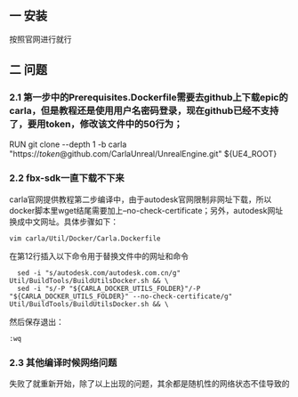 ## 一 安装
按照官网进行就行

## 二 问题
### 2.1 第一步中的Prerequisites.Dockerfile需要去github上下载epic的carla，但是教程还是使用用户名密码登录，现在github已经不支持了，要用token，修改该文件中的50行为；
RUN git clone --depth 1 -b carla "https://$token$@github.com/CarlaUnreal/UnrealEngine.git" ${UE4_ROOT}

### 2.2 fbx-sdk一直下载不下来
carla官网提供教程第二步编译中，由于autodesk官网限制非网址下载，所以docker脚本里wget结尾需要加上–no-check-certificate；另外，autodesk网址换成中文网址。具体步骤如下：
```
vim carla/Util/Docker/Carla.Dockerfile
```
在第12行插入以下命令用于替换文件中的网址和命令
```
  sed -i "s/autodesk.com/autodesk.com.cn/g" Util/BuildTools/BuildUtilsDocker.sh && \
  sed -i "s/-P "${CARLA_DOCKER_UTILS_FOLDER}"/-P "${CARLA_DOCKER_UTILS_FOLDER}" --no-check-certificate/g" Util/BuildTools/BuildUtilsDocker.sh && \
```
然后保存退出：
```
:wq
```

### 2.3 其他编译时候网络问题
失败了就重新开始，除了以上出现的问题，其余都是随机性的网络状态不佳导致的
